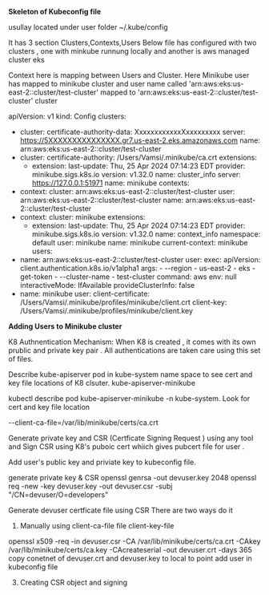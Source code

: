 **Skeleton of Kubeconfig file**

usullay located under user folder ~/.kube/config

It has 3 section Clusters,Contexts,Users
Below file has configured with two clusters , one with minkube runnung locally and another is aws managed cluster eks

Context here is mapping between Users and Cluster. Here Minikube user has mapped to minikube cluster and user name called 'arn:aws:eks:us-east-2:<AWSAcciountNumber>:cluster/test-cluster' mapped to 'arn:aws:eks:us-east-2:<AWSAcciountNumber>:cluster/test-cluster' cluster



apiVersion: v1
kind: Config
clusters:
- cluster:
    certificate-authority-data: XxxxxxxxxxxxXxxxxxxxxx
    server: https://5XXXXXXXXXXXXXXX.gr7.us-east-2.eks.amazonaws.com
  name: arn:aws:eks:us-east-2:<AWSAcciountNumber>:cluster/test-cluster
- cluster:
    certificate-authority: /Users/Vamsi/.minikube/ca.crt
    extensions:
    - extension:
        last-update: Thu, 25 Apr 2024 07:14:23 EDT
        provider: minikube.sigs.k8s.io
        version: v1.32.0
      name: cluster_info
    server: https://127.0.0.1:51971
  name: minikube
contexts:
- context:
    cluster: arn:aws:eks:us-east-2:<AWSAcciountNumber>:cluster/test-cluster
    user: arn:aws:eks:us-east-2:<AWSAcciountNumber>:cluster/test-cluster
  name: arn:aws:eks:us-east-2:<AWSAcciountNumber>:cluster/test-cluster
- context:
    cluster: minikube
    extensions:
    - extension:
        last-update: Thu, 25 Apr 2024 07:14:23 EDT
        provider: minikube.sigs.k8s.io
        version: v1.32.0
      name: context_info
    namespace: default
    user: minikube
  name: minikube
current-context: minikube
users:
- name: arn:aws:eks:us-east-2:<AWSAcciountNumber>:cluster/test-cluster
  user:
    exec:
      apiVersion: client.authentication.k8s.io/v1alpha1
      args:
      - --region
      - us-east-2
      - eks
      - get-token
      - --cluster-name
      - test-cluster
      command: aws
      env: null
      interactiveMode: IfAvailable
      provideClusterInfo: false
- name: minikube
  user:
    client-certificate: /Users/Vamsi/.minikube/profiles/minikube/client.crt
    client-key: /Users/Vamsi/.minikube/profiles/minikube/client.key






**Adding Users to Minikube cluster**


K8 Authnentication Mechanism:
When K8 is created , it comes with its own prublic and private key pair . All authentications are taken care using this set of files.

Describe kube-apiserver pod in kube-system name space to see cert and key file locations of K8 clsuter.
kube-apiserver-minikube

kubectl describe pod kube-apiserver-minikube -n kube-system. Look for cert and key file location 


 --client-ca-file=/var/lib/minikube/certs/ca.crt




Generate private key and CSR (Certficate Signing Request ) using any tool and Sign CSR using K8's puboic cert whiich gives pubcert file for user . 


Add user's public key and priviate key to kubeconfig file. 

generate private key & CSR
openssl genrsa -out devuser.key 2048 
openssl req -new -key devuser.key -out devuser.csr -subj "/CN=devuser/O=developers"

Generate devuser certficate file using CSR 
There are two ways do it 
1) Manually using client-ca-file file client-key-file

openssl x509 -req -in devuser.csr -CA /var/lib/minikube/certs/ca.crt -CAkey /var/lib/minikube/certs/ca.key -CAcreateserial -out devuser.crt -days 365
copy conetnet of devuser.crt and devuser.key to local to point add user in kubeconfig file
   
3) Creating CSR object and signing


